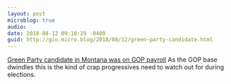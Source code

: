 ```yaml
---
layout: post
microblog: true
audio: 
date: 2018-08-12 09:10:29 -0400
guid: http://gio.micro.blog/2018/08/12/green-party-candidate.html
---
```

[Green Party candidate in Montana was on GOP payroll](https://www.salon.com/2018/08/11/green-party-candidate-in-montana-was-on-gop-payroll/)
As the GOP base dwindles this is the kind of crap progressives need to watch out for during elections.
